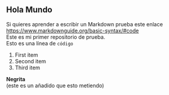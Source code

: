 ## Hola Mundo

Si quieres aprender a escribir un Markdown prueba este enlace https://www.markdownguide.org/basic-syntax/#code  
Este es mi primer repositorio de prueba.   
Esto es una línea de `código`

1. First item
2. Second item
3. Third item  

**Negrita**  
(este es un añadido que esto metiendo)  
